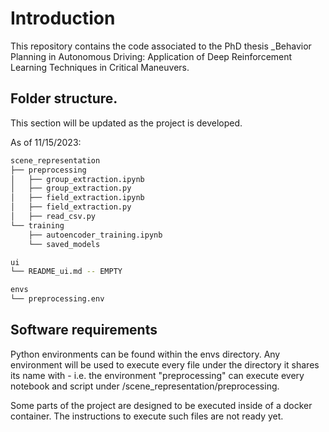 # Introduction
This repository contains the code associated to the PhD thesis _Behavior Planning in Autonomous Driving: Application of Deep Reinforcement Learning Techniques in Critical Maneuvers.

## Folder structure.
This section will be updated as the project is developed.

As of 11/15/2023:
```bash
scene_representation
├── preprocessing
│   ├── group_extraction.ipynb
│   ├── group_extraction.py
│   ├── field_extraction.ipynb
│   ├── field_extraction.py
│   ├── read_csv.py
└── training
    ├── autoencoder_training.ipynb
    └── saved_models

ui
└── README_ui.md -- EMPTY

envs
└── preprocessing.env
```

## Software requirements
Python environments can be found within the envs directory. Any environment will be used to execute every file under the directory it shares its name with - i.e. the environment "preprocessing" can execute every notebook and script under /scene_representation/preprocessing.

Some parts of the project are designed to be executed inside of a docker container. The instructions to execute such files are not ready yet.



